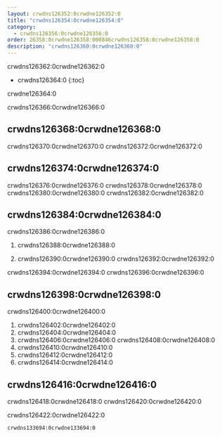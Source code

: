 ```yaml
---
layout: crwdns126352:0crwdne126352:0
title: "crwdns126354:0crwdne126354:0"
category:
  - crwdns126356:0crwdne126356:0
order: 26358:0crwdne126358:000846crwdns126358:0crwdne126358:0
description: "crwdns126360:0crwdne126360:0"
---
```

crwdns126362:0crwdne126362:0

* crwdns126364:0 
{:toc}

crwdne126364:0

crwdns126366:0crwdne126366:0

## crwdns126368:0crwdne126368:0

crwdns126370:0crwdne126370:0 crwdns126372:0crwdne126372:0

## crwdns126374:0crwdne126374:0

crwdns126376:0crwdne126376:0 crwdns126378:0crwdne126378:0 crwdns126380:0crwdne126380:0 crwdns126382:0crwdne126382:0

## crwdns126384:0crwdne126384:0

crwdns126386:0crwdne126386:0

1. crwdns126388:0crwdne126388:0

2. crwdns126390:0crwdne126390:0 crwdns126392:0crwdne126392:0

crwdns126394:0crwdne126394:0 crwdns126396:0crwdne126396:0

## crwdns126398:0crwdne126398:0

crwdns126400:0crwdne126400:0

1. crwdns126402:0crwdne126402:0
2. crwdns126404:0crwdne126404:0
3. crwdns126406:0crwdne126406:0 crwdns126408:0crwdne126408:0
4. crwdns126410:0crwdne126410:0
5. crwdns126412:0crwdne126412:0
6. crwdns126414:0crwdne126414:0

## crwdns126416:0crwdne126416:0

crwdns126418:0crwdne126418:0 crwdns126420:0crwdne126420:0

crwdns126422:0crwdne126422:0

    crwdns133694:0crwdne133694:0